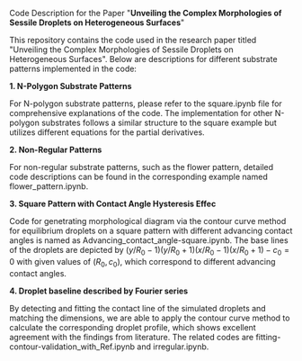 
Code Description for the Paper "**Unveiling the Complex Morphologies of Sessile Droplets on Heterogeneous Surfaces**"

This repository contains the code used in the research paper titled "Unveiling the Complex Morphologies of Sessile Droplets on Heterogeneous Surfaces". Below are descriptions for different substrate patterns implemented in the code:

**1. N-Polygon Substrate Patterns**

For N-polygon substrate patterns, please refer to the square.ipynb file for comprehensive explanations of the code. The implementation for other N-polygon substrates follows a similar structure to the square example but utilizes different equations for the partial derivatives.


**2. Non-Regular Patterns**

For non-regular substrate patterns, such as the flower pattern, detailed code descriptions can be found in the corresponding example named flower_pattern.ipynb.

**3. Square Pattern with Contact Angle Hysteresis Effec**

Code for genetrating morphological diagram via the contour curve method
for equilibrium droplets on a square pattern with different advancing contact angles is named as Advancing_contact_angle-square.ipynb. The base lines of the droplets are depicted by $(y/R_0 - 1)(y/R_0 + 1)(x/R_0 - 1)(x/R_0 + 1) - c_0=0$ with given values of ($R_0,c_0$), which correspond to different advancing contact angles.

**4. Droplet baseline described by Fourier series**

By detecting and fitting the contact line of the simulated droplets and matching the dimensions, we are able to apply the contour curve
method to calculate the corresponding droplet profile, which shows excellent
agreement with the findings from literature. The related codes are  fitting-contour-validation_with_Ref.ipynb and irregular.ipynb.

